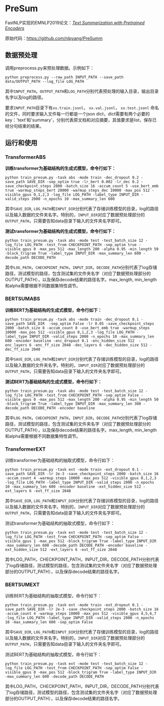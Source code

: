 # PreSum
FastNLP实现的EMNLP2019论文：*[Text Summarization with Pretrained Encoders](https://arxiv.org/pdf/1908.08345)*

原始代码：https://github.com/nlpyang/PreSumm



## 数据预处理
调用preprocess.py来预处理数据。示例如下：
```shell
python preprocess.py --raw_path INPUT_PATH --save_path data/OUTPUT_PATH --log_file LOG_PATH
```
其中`INPUT_PATH`，`OUTPUT_PATH`和`LOG_PATH`分别代表预处理的输入目录，输出目录名字以及log的路径。

要求`INPUT_PATH`目录下有`xx.train.jsonl`， `xx.val.jsonl`， `xx.test.jsonl` 命名的文件，同时要求输入文件每一行都是一个json dict，dict需要有两个必要的key：'text'和'summary'，分别代表原文档和对应摘要，其值要求是list，保存已经分句结束的结果。   



## 运行和使用

### TransformerABS
**训练transformer为基础结构的生成式模型，命令行如下：**

```shell
python train_presum.py -task abs -mode train -dec_dropout 0.2 -save_path SAVE_DIR -sep_optim true -lr_bert 0.002 -lr_dec 0.2 -save_checkpoint_steps 2000 -batch_size 16 -accum_count 5 -use_bert_emb true -warmup_steps_bert 20000 -warmup_steps_dec 10000 -max_pos 512 -visible_gpus 0,1,2,3 -log_file LOG_PATH -label_type INPUT_DIR -valid_steps 2000 -n_epochs 10 -max_summary_len 600
```
其中`SAVE_DIR`, `LOG_PATH`和`INPUT_DIR`分别代表了存储训练模型的目录，log的路径以及输入数据的文件夹名字。特别的，`INPUT_DIR`对应了数据预处理部分的`OUTPUT_PATH`，只需要告知data目录下输入的文件夹名字即可。

**测试transformer为基础结构的生成式模型，命令行如下：**

```shell
python train_presum.py -task abs -mode test -test_batch_size 12 -log_file LOG_PATH -test_from CHECKPOINT_PATH -sep_optim true -visible_gpus 0 -max_pos 512 -max_length 200 -alpha 0.95 -min_length 50 -block_trigram True -label_type INPUT_DIR -max_summary_len 600 -decode_path DECODE_PATH
```
其中`LOG_PATH`，`CHECKPOINT_PATH`，`INPUT_DIR`，`DECODE_PATH`分别代表了log存储路径，测试模型的路径，包含测试集的文件夹名字（对应了数据预处理部分的OUTPUT_PATH），以及保存decode结果的路径名字。max_length, min_length和alpha需要根据不同数据集特性调节。



### BERTSUMABS
**训练BERT为基础结构的生成式模型，命令行如下：**

```shell
python train_presum.py -task abs -mode train -dec_dropout 0.1 -save_path SAVE_DIR  -sep_optim False -lr 0.05 -save_checkpoint_steps 2000 -batch_size 8 -accum_count 8 -use_bert_emb true -warmup_steps 10000 -max_pos 512 -visible_gpus 0,1,2,3 -log_file LOG_PATH -label_type INPUT_DIR -valid_steps 2000 -n_epochs 10 -max_summary_len 600 -encoder baseline -enc_dropout 0.1 -enc_hidden_size 512  -enc_layers 6 -enc_ff_size 2048 -dec_layers 6 -dec_hidden_size 512 -dec_ff_size 2048
```
其中`SAVE_DIR`, `LOG_PATH`和`INPUT_DIR`分别代表了存储训练模型的目录，log的路径以及输入数据的文件夹名字。特别的，`INPUT_DIR`对应了数据预处理部分的`OUTPUT_PATH`，只需要告知data目录下输入的文件夹名字即可。

**测试BERT为基础结构的生成式模型，命令行如下：**

```shell
python train_presum.py -task abs -mode test -test_batch_size 12 -log_file LOG_PATH -test_from CHECKPOINT_PATH -sep_optim False -visible_gpus 0 -max_pos 512 -max_length 200 -alpha 0.95 -min_length 50 -block_trigram True -label_type INPUT_DIR -max_summary_len 300 -decode_path DECODE_PATH -encoder baseline
```
其中`LOG_PATH`，`CHECKPOINT_PATH`，`INPUT_DIR`，`DECODE_PATH`分别代表了log存储路径，测试模型的路径，包含测试集的文件夹名字（对应了数据预处理部分的OUTPUT_PATH），以及保存decode结果的路径名字。max_length, min_length和alpha需要根据不同数据集特性调节。



### TransformerEXT
训练transformer为基础结构的抽取式模型，命令行如下：
```shell
python train_presum.py -task ext -mode train -ext_dropout 0.1 -save_path SAVE_DIR -lr 2e-3 -save_checkpoint_steps 2000 -batch_size 16 -accum_count 4 -warmup_steps 10000 -max_pos 512 -visible_gpus 0,1,2,3 -log_file LOG_PATH -label_type INPUT_DIR -valid_steps 2000 -n_epochs 10 -max_summary_len 600 -encoder baseline -ext_hidden_size 512 -ext_layers 6 -ext_ff_size 2048
```
其中`SAVE_DIR`, `LOG_PATH`和`INPUT_DIR`分别代表了存储训练模型的目录，log的路径以及输入数据的文件夹名字。特别的，`INPUT_DIR`对应了数据预处理部分的`OUTPUT_PATH`，只需要告知data目录下输入的文件夹名字即可。


测试transformer为基础结构的抽取式模型，命令行如下：
```shell
python train_presum.py -task ext -mode test -test_batch_size 12 -log_file LOG_PATH -test_from CHECKPOINT_PATH -sep_optim False -visible_gpus 1 -max_pos 512 -block_trigram True -label_type INPUT_DIR -max_summary_len 600 -decode_path DECODE_PATH -encoder baseline -ext_hidden_size 512 -ext_layers 6 -ext_ff_size 2048
```
其中LOG_PATH，CHECKPOINT_PATH，INPUT_DIR，DECODE_PATH分别代表了log存储路径，测试模型的路径，包含测试集的文件夹名字（对应了数据预处理部分的OUTPUT_PATH），以及保存decode结果的路径名字。



### BERTSUMEXT
训练BERT为基础结构的抽取式模型，命令行如下：
```shell
python train_presum.py -task ext -mode train -ext_dropout 0.1 -save_path SAVE_DIR -lr 2e-3 -save_checkpoint_steps 2000 -batch_size 16 -accum_count 4 -warmup_steps 10000 -max_pos 512 -visible_gpus 4,5,6,7 -log_file LOG_PATH -label_type INPUT_DIR -valid_steps 2000 -n_epochs 10 -max_summary_len 600 -sep_optim False
```
其中`SAVE_DIR`, `LOG_PATH`和`INPUT_DIR`分别代表了存储训练模型的目录，log的路径以及输入数据的文件夹名字。特别的，`INPUT_DIR`对应了数据预处理部分的`OUTPUT_PATH`，只需要告知data目录下输入的文件夹名字即可。


测试BERT为基础结构的抽取式模型，命令行如下：
```shell
python train_presum.py -task ext -mode test -test_batch_size 12 -log_file LOG_PATH -test_from CHECKPOINT_PATH -sep_optim False -visible_gpus 0 -max_pos 512 -block_trigram True -label_type INPUT_DIR -max_summary_len 600 -decode_path DECODE_PATH
```
其中LOG_PATH，CHECKPOINT_PATH，INPUT_DIR，DECODE_PATH分别代表了log存储路径，测试模型的路径，包含测试集的文件夹名字（对应了数据预处理部分的OUTPUT_PATH），以及保存decode结果的路径名字。